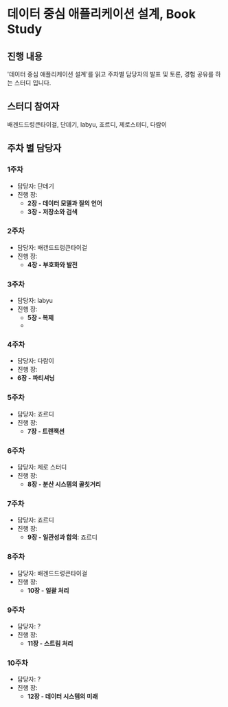 # 데이터 중심 애플리케이션 설계, Book Study

## 진행 내용
'데이터 중심 애플리케이션 설계'를 읽고 주차별 담당자의 발표 및 토론, 경험 공유를 하는 스터디 입니다.

## 스터디 참여자
배겐드드렁큰타이걸, 단데기, labyu, 죠르디, 제로스터디, 다람이

## 주차 별 담당자
### 1주차
- 담당자: 단데기
- 진행 장:
  - **2장 - 데이터 모델과 질의 언어**
  - **3장 - 저장소와 검색**
### 2주차
- 담당자: 배갠드드렁큰타이걸
- 진행 장:
  - **4장 - 부호화와 발전**

### 3주차
- 담당자: labyu
- 진행 장:
  - **5장 - 복제**
  - 
### 4주차
- 담당자: 다람이
- 진행 장:
- **6장 - 파티셔닝**

### 5주차
- 담당자: 죠르디
- 진행 장:
  - **7장 - 트랜잭션**

### 6주차
- 담당자: 제로 스터디
- 진행 장:
  - **8장 - 분산 시스템의 골칫거리**

### 7주차
- 담당자: 죠르디
- 진행 장:
  - **9장 - 일관성과 합의**: 죠르디

### 8주차
- 담당자: 배겐드드렁큰타이걸
- 진행 장:
  - **10장 - 일괄 처리**

### 9주차
- 담당자: ?
- 진행 장:
  - **11장 - 스트림 처리**

### 10주차
- 담당자: ?
- 진행 장:
  - **12장 - 데이터 시스템의 미래**
